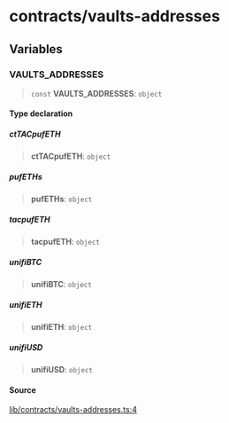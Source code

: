 # contracts/vaults-addresses

## Variables

### VAULTS\_ADDRESSES

> `const` **VAULTS\_ADDRESSES**: `object`

#### Type declaration

##### ctTACpufETH

> **ctTACpufETH**: `object`

##### pufETHs

> **pufETHs**: `object`

##### tacpufETH

> **tacpufETH**: `object`

##### unifiBTC

> **unifiBTC**: `object`

##### unifiETH

> **unifiETH**: `object`

##### unifiUSD

> **unifiUSD**: `object`

#### Source

[lib/contracts/vaults-addresses.ts:4](https://github.com/PufferFinance/puffer-sdk/blob/fc057d86379058d9c0b7c3a42b9810a6fa64ef9d/lib/contracts/vaults-addresses.ts#L4)
